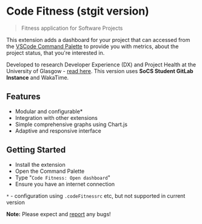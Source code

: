 # Code Fitness (stgit version)

> Fitness application for Software Projects

This extension adds a dashboard for your project that can accessed from the [VSCode Command Palette](https://code.visualstudio.com/docs/getstarted/userinterface#:~:text=Command%20Palette,for%20the%20most%20common%20operations.) to provide you with metrics, about the project status, that you're interested in.

Developed to research Developer Experience (DX) and Project Health at the University of Glasgow - [read here](https://github.com/ineshbose/code-fitness#readme). This version uses **SoCS Student GitLab Instance** and WakaTime.

## Features

- Modular and configurable*
- Integration with other extensions
- Simple comprehensive graphs using Chart.js
- Adaptive and responsive interface

## Getting Started

- Install the extension
- Open the Command Palette
- Type "`Code Fitness: Open dashboard`"
- Ensure you have an internet connection

`*` - configuration using `.codeFitnessrc` etc, but not supported in current version

**Note:** Please expect and [report](https://github.com/ineshbose/code-fitness/issues/new) any bugs!
